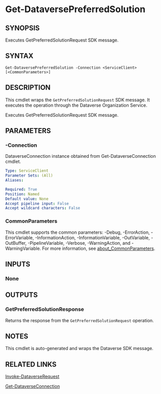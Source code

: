 # Get-DataversePreferredSolution

## SYNOPSIS
Executes GetPreferredSolutionRequest SDK message.

## SYNTAX

```
Get-DataversePreferredSolution -Connection <ServiceClient> [<CommonParameters>]
```

## DESCRIPTION

This cmdlet wraps the `GetPreferredSolutionRequest` SDK message. It executes the operation through the Dataverse Organization Service.

Executes GetPreferredSolutionRequest SDK message.

## PARAMETERS

### -Connection
DataverseConnection instance obtained from Get-DataverseConnection cmdlet.

```yaml
Type: ServiceClient
Parameter Sets: (All)
Aliases:

Required: True
Position: Named
Default value: None
Accept pipeline input: False
Accept wildcard characters: False
```
### CommonParameters
This cmdlet supports the common parameters: -Debug, -ErrorAction, -ErrorVariable, -InformationAction, -InformationVariable, -OutVariable, -OutBuffer, -PipelineVariable, -Verbose, -WarningAction, and -WarningVariable. For more information, see [about_CommonParameters](http://go.microsoft.com/fwlink/?LinkID=113216).

## INPUTS

### None

## OUTPUTS

### GetPreferredSolutionResponse

Returns the response from the `GetPreferredSolutionRequest` operation.

## NOTES

This cmdlet is auto-generated and wraps the Dataverse SDK message.

## RELATED LINKS

[Invoke-DataverseRequest](Invoke-DataverseRequest.md)

[Get-DataverseConnection](Get-DataverseConnection.md)
